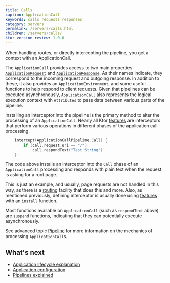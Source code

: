 ```yaml
---
title: Calls
caption: ApplicationCall
keywords: calls requests responses
category: servers
permalink: /servers/calls.html
children: /servers/calls/
ktor_version_review: 1.0.0
---
```


When handling routes, or directly intercepting the pipeline, you get a context with an ApplicationCall.

The `ApplicationCall` provides access to two main properties [`ApplicationRequest`](/servers/calls/requests.html) and [`ApplicationResponse`](/servers/calls/responses.html).
As their names indicate, they correspond to the incoming request and outgoing response. In addition to these,
it also provides an `ApplicationEnvironment`, and some useful functions to help respond to client requests.
Given that pipelines can be executed asynchronously, `ApplicationCall` also represents the logical execution
context with `Attributes` to pass data between various parts of the pipeline.

Installing an interceptor into the pipeline is the primary method to alter the processing of an `ApplicationCall`.
Nearly all Ktor [features](/servers/features) are interceptors that perform various operations in different phases of
the application call processing. 

```kotlin
    intercept(ApplicationCallPipeline.Call) { 
        if (call.request.uri == "/")
            call.respondText("Test String")
    }
```
The code above installs an interceptor into the `Call` phase of an `ApplicationCall` processing and responds with plain text
when the request is asking for a root page.  

This is just an example, and usually, page requests are not handled in this way, as there is a [routing](/servers/features/routing) facility that does this
 and more. Also, as mentioned previously, defining interceptor is usually done using [features](/servers/features) with an `install` function.
   
Most functions available on `ApplicationCall` (such as `respondText` above) are `suspend` functions, indicating that they 
can potentially execute asynchronously.
 
See advanced topic [Pipeline](/advanced/pipeline) for more information on the mechanics of processing `ApplicationCall`s.

## What's next

- [Application lifecycle explanation](https://jp.ktor.work/servers/lifecycle.html)
- [Application configuration](https://jp.ktor.work/servers/configuration.html)
- [Pipelines explained](/advanced/pipeline)
